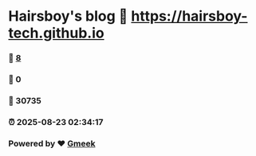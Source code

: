# Hairsboy's blog :link: https://hairsboy-tech.github.io 
### :page_facing_up: [8](https://hairsboy-tech.github.io/tag.html) 
### :speech_balloon: 0 
### :hibiscus: 30735 
### :alarm_clock: 2025-08-23 02:34:17 
### Powered by :heart: [Gmeek](https://github.com/Meekdai/Gmeek)
